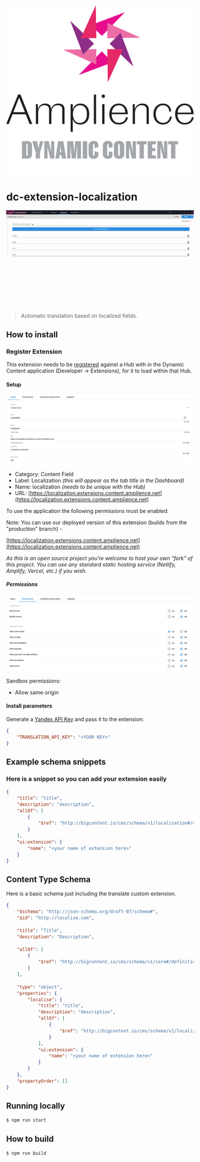 [![Amplience Dynamic Content](media/header.png)](https://amplience.com/dynamic-content)

# dc-extension-localization

![Translate](media/translate.gif)

> Automatic translation based on localized fields.


## How to install

### Register Extension

This extension needs to be [registered](https://amplience.com/docs/development/registeringextensions.html) against a Hub with in the Dynamic Content application (Developer -> Extensions), for it to load within that Hub.

#### Setup

![Setup](media/setup.png)

* Category: Content Field
* Label: Localization _(this will appear as the tab title in the Dashboard)_
* Name: localization _(needs to be unique with the Hub)_
* URL: [https://localization.extensions.content.amplience.net](https://localization.extensions.content.amplience.net)

To use the application the following permissions must be enabled:

Note:
You can use our deployed version of this extension (builds from the "production" branch) -

[https://localization.extensions.content.amplience.net](https://localization.extensions.content.amplience.net)

_As this is an open source project you're welcome to host your own "fork" of this project. You can use any standard static hosting service (Netlify, Amplify, Vercel, etc.) if you wish._

##### Permissions

![Permissions](media/permissions.png)

Sandbox permissions:
- Allow same origin

#### Install parameters

Generate a [Yandex API Key](https://translate.yandex.com/developers/keys) and pass it to the extension:


```json
{
    "TRANSLATION_API_KEY": "<YOUR KEY>"
}
```

## Example schema snippets

### Here is a snippet so you can add your extension easily

```json
{
    "title": "title",
    "description": "description",
    "allOf": [
        {
            "$ref": "http://bigcontent.io/cms/schema/v1/localization#/definitions/localized-string"
        }
    ],
    "ui:extension": {
        "name": "<your name of extension here>"
    }
}
```

## Content Type Schema

Here is a basic schema just including the translate custom extension.

```json
{
    "$schema": "http://json-schema.org/draft-07/schema#",
    "$id": "http://localise.com",

    "title": "Title",
    "description": "Description",

    "allOf": [
        {
            "$ref": "http://bigcontent.io/cms/schema/v1/core#/definitions/content"
        }
    ],

    "type": "object",
    "properties": {
        "localise": {
            "title": "title",
            "description": "description",
            "allOf": [
                {
                    "$ref": "http://bigcontent.io/cms/schema/v1/localization#/definitions/localized-string"
                }
            ],
            "ui:extension": {
                "name": "<your name of extension here>"
            }
        }
    },
    "propertyOrder": []
}
```
## Running locally

```bash
$ npm run start
```

## How to build

```bash
$ npm run build
```